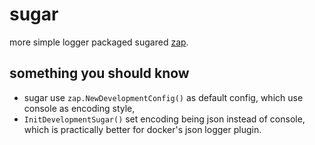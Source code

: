 # sugar
more simple logger packaged sugared [zap](https://github.com/uber-go/zap).


## something you should know

* sugar use `zap.NewDevelopmentConfig()` as default config, which use console as encoding style,
* `InitDevelopmentSugar()` set encoding being json instead of console,  which is practically better for docker's json logger plugin.

